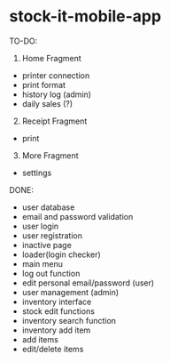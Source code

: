 # stock-it-mobile-app

TO-DO: <br>
1. Home Fragment
- printer connection
- print format
- history log (admin)
- daily sales (?)
2. Receipt Fragment
- print
3. More Fragment
- settings

DONE: <br>
- user database
- email and password validation
- user login
- user registration
- inactive page
- loader(login checker)
- main menu
- log out function
- edit personal email/password (user)
- user management (admin)
- inventory interface
- stock edit functions
- inventory search function
- inventory add item
- add items
- edit/delete items
